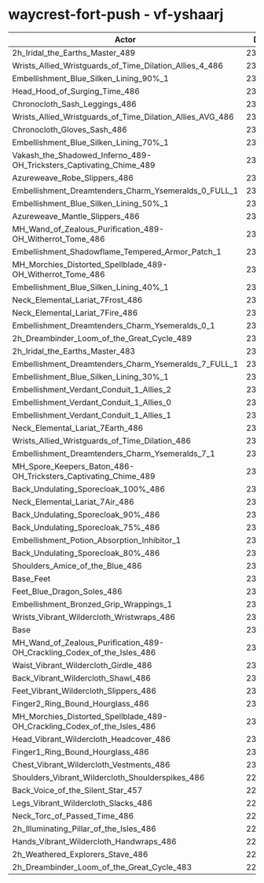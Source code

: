 # waycrest-fort-push - vf-yshaarj
| Actor | DPS | Increase |
|---|:---:|:---:|
|2h_Iridal_the_Earths_Master_489|235576|2.12%|
|Wrists_Allied_Wristguards_of_Time_Dilation_Allies_4_486|235366|2.03%|
|Embellishment_Blue_Silken_Lining_90%_1|235240|1.97%|
|Head_Hood_of_Surging_Time_486|235208|1.96%|
|Chronocloth_Sash_Leggings_486|234627|1.71%|
|Wrists_Allied_Wristguards_of_Time_Dilation_Allies_AVG_486|234612|1.70%|
|Chronocloth_Gloves_Sash_486|234547|1.67%|
|Embellishment_Blue_Silken_Lining_70%_1|234297|1.56%|
|Vakash_the_Shadowed_Inferno_489-OH_Tricksters_Captivating_Chime_489|234219|1.53%|
|Azureweave_Robe_Slippers_486|233689|1.30%|
|Embellishment_Dreamtenders_Charm_Ysemeralds_0_FULL_1|233296|1.13%|
|Embellishment_Blue_Silken_Lining_50%_1|233274|1.12%|
|Azureweave_Mantle_Slippers_486|233271|1.12%|
|MH_Wand_of_Zealous_Purification_489-OH_Witherrot_Tome_486|233227|1.10%|
|Embellishment_Shadowflame_Tempered_Armor_Patch_1|233169|1.08%|
|MH_Morchies_Distorted_Spellblade_489-OH_Witherrot_Tome_486|232830|0.93%|
|Embellishment_Blue_Silken_Lining_40%_1|232784|0.91%|
|Neck_Elemental_Lariat_7Frost_486|232766|0.90%|
|Neck_Elemental_Lariat_7Fire_486|232739|0.89%|
|Embellishment_Dreamtenders_Charm_Ysemeralds_0_1|232564|0.81%|
|2h_Dreambinder_Loom_of_the_Great_Cycle_489|232455|0.77%|
|2h_Iridal_the_Earths_Master_483|232448|0.76%|
|Embellishment_Dreamtenders_Charm_Ysemeralds_7_FULL_1|232325|0.71%|
|Embellishment_Blue_Silken_Lining_30%_1|232280|0.69%|
|Embellishment_Verdant_Conduit_1_Allies_2|232247|0.68%|
|Embellishment_Verdant_Conduit_1_Allies_0|232168|0.64%|
|Embellishment_Verdant_Conduit_1_Allies_1|232150|0.63%|
|Neck_Elemental_Lariat_7Earth_486|232104|0.61%|
|Wrists_Allied_Wristguards_of_Time_Dilation_486|232040|0.59%|
|Embellishment_Dreamtenders_Charm_Ysemeralds_7_1|231803|0.48%|
|MH_Spore_Keepers_Baton_486-OH_Tricksters_Captivating_Chime_489|231748|0.46%|
|Back_Undulating_Sporecloak_100%_486|231727|0.45%|
|Neck_Elemental_Lariat_7Air_486|231684|0.43%|
|Back_Undulating_Sporecloak_90%_486|231515|0.36%|
|Back_Undulating_Sporecloak_75%_486|231508|0.36%|
|Embellishment_Potion_Absorption_Inhibitor_1|231387|0.30%|
|Back_Undulating_Sporecloak_80%_486|231361|0.29%|
|Shoulders_Amice_of_the_Blue_486|231343|0.28%|
|Base_Feet|231023|0.14%|
|Feet_Blue_Dragon_Soles_486|230866|0.08%|
|Embellishment_Bronzed_Grip_Wrappings_1|230817|0.06%|
|Wrists_Vibrant_Wildercloth_Wristwraps_486|230712|0.01%|
|Base|230689|0.00%|
|MH_Wand_of_Zealous_Purification_489-OH_Crackling_Codex_of_the_Isles_486|230669|-0.01%|
|Waist_Vibrant_Wildercloth_Girdle_486|230607|-0.04%|
|Back_Vibrant_Wildercloth_Shawl_486|230451|-0.10%|
|Feet_Vibrant_Wildercloth_Slippers_486|230418|-0.12%|
|Finger2_Ring_Bound_Hourglass_486|230409|-0.12%|
|MH_Morchies_Distorted_Spellblade_489-OH_Crackling_Codex_of_the_Isles_486|230249|-0.19%|
|Head_Vibrant_Wildercloth_Headcover_486|230212|-0.21%|
|Finger1_Ring_Bound_Hourglass_486|230181|-0.22%|
|Chest_Vibrant_Wildercloth_Vestments_486|230151|-0.23%|
|Shoulders_Vibrant_Wildercloth_Shoulderspikes_486|229933|-0.33%|
|Back_Voice_of_the_Silent_Star_457|229761|-0.40%|
|Legs_Vibrant_Wildercloth_Slacks_486|229729|-0.42%|
|Neck_Torc_of_Passed_Time_486|229682|-0.44%|
|2h_Illuminating_Pillar_of_the_Isles_486|229489|-0.52%|
|Hands_Vibrant_Wildercloth_Handwraps_486|229469|-0.53%|
|2h_Weathered_Explorers_Stave_486|229428|-0.55%|
|2h_Dreambinder_Loom_of_the_Great_Cycle_483|229398|-0.56%|
